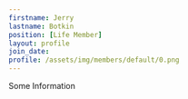 ```yaml
---
firstname: Jerry
lastname: Botkin
position: [Life Member]
layout: profile
join_date:
profile: /assets/img/members/default/0.png
---
```

Some Information